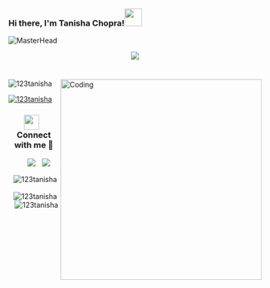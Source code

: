 ### Hi there, I'm Tanisha Chopra!<img src="https://media.giphy.com/media/hvRJCLFzcasrR4ia7z/giphy.gif" width="35">

![MasterHead](https://namespace.so/blog-images/namespace-github-runners/banner.png)

 <p align="center">
  <a href="https://github.com/DenverCoder1/readme-typing-svg"><img src="https://readme-typing-svg.herokuapp.com?font=Time+New+Roman&color=cyan&size=25&center=true&vCenter=true&width=600&height=100&lines=A+Passionat+Computer+Science+Student,;Active+Learner/Researcher,;Love+to+learn+new+stuffs..<3"></a>
</p>
<h1></h1>
<img align="right" alt="Coding" width="400" src="https://cdn.dribbble.com/users/4055494/screenshots/15215756/media/d2b66c4ca0192aa26d103448b3d1518b.gif"



<p align="left"> <img src="https://komarev.com/ghpvc/?username=123tanisha&label=Profile%20views&color=0e75b6&style=flat" alt="123tanisha" /> </p>

<p align="left"> <a href="https://github.com/ryo-ma/github-profile-trophy"><img src="https://github-profile-trophy.vercel.app/?username=123tanisha" alt="123tanisha" /></a> </p>

<h3 align="center" > <img src="https://media.giphy.com/media/iY8CRBdQXODJSCERIr/giphy.gif" width="30" height="30" style="margin-right: 10px;">Connect with me 🤝 </h3>

<p align="center">
<div align="center"  class="icons-social" style="margin-left: 10px;">
	 <a style="margin-left: 10px;" target="_blank" href="https://github.com/123Tanisha">
		<img src="https://img.icons8.com/doodle/40/000000/github--v1.png"></a>
	<a style="margin-left: 10px;"  target="_blank" href="https://www.linkedin.com/in/Tanisha Dhiraj Chopra/">
			<img src="https://img.icons8.com/doodle/40/000000/linkedin--v2.png"></a>
</p>

<p><img align="left" src="https://github-readme-stats.vercel.app/api/top-langs?username=123tanisha&show_icons=true&locale=en&layout=compact" alt="123tanisha" /></p>

<p>&nbsp;<img align="left" src="https://github-readme-stats.vercel.app/api?username=123tanisha&show_icons=true&locale=en" alt="123tanisha" /></p>

<p><img align="center" src="https://github-readme-streak-stats.herokuapp.com/?user=123tanisha&theme=radical&border=7F3FBF&background=0D1117" alt="123tanisha" /></p>
